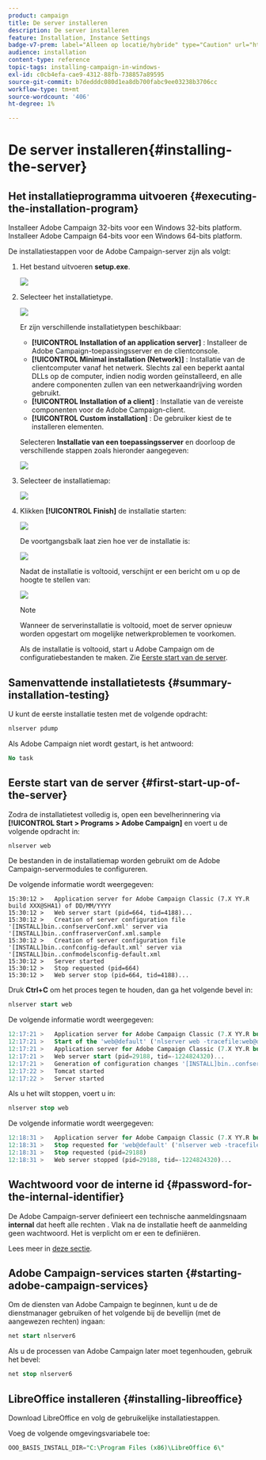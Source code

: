 ```yaml
---
product: campaign
title: De server installeren
description: De server installeren
feature: Installation, Instance Settings
badge-v7-prem: label="Alleen op locatie/hybride" type="Caution" url="https://experienceleague.adobe.com/docs/campaign-classic/using/installing-campaign-classic/architecture-and-hosting-models/hosting-models-lp/hosting-models.html?lang=nl" tooltip="Alleen van toepassing op on-premise en hybride implementaties"
audience: installation
content-type: reference
topic-tags: installing-campaign-in-windows-
exl-id: c0cb4efa-cae9-4312-88fb-738857a89595
source-git-commit: b7dedddc080d1ea8db700fabc9ee03238b3706cc
workflow-type: tm+mt
source-wordcount: '406'
ht-degree: 1%

---
```


# De server installeren{#installing-the-server}

## Het installatieprogramma uitvoeren {#executing-the-installation-program}

Installeer Adobe Campaign 32-bits voor een Windows 32-bits platform. Installeer Adobe Campaign 64-bits voor een Windows 64-bits platform.

De installatiestappen voor de Adobe Campaign-server zijn als volgt:

1. Het bestand uitvoeren **setup.exe**.

   ![](assets/s_ncs_install_installer_01.png)

1. Selecteer het installatietype.

   ![](assets/s_ncs_install_installer_01a.png)

   Er zijn verschillende installatietypen beschikbaar:

   * **[!UICONTROL Installation of an application server]** : Installeer de Adobe Campaign-toepassingsserver en de clientconsole.
   * **[!UICONTROL Minimal installation (Network)]** : Installatie van de clientcomputer vanaf het netwerk. Slechts zal een beperkt aantal DLLs op de computer, indien nodig worden geïnstalleerd, en alle andere componenten zullen van een netwerkaandrijving worden gebruikt.
   * **[!UICONTROL Installation of a client]** : Installatie van de vereiste componenten voor de Adobe Campaign-client.
   * **[!UICONTROL Custom installation]** : De gebruiker kiest de te installeren elementen.

   Selecteren **Installatie van een toepassingsserver** en doorloop de verschillende stappen zoals hieronder aangegeven:

   ![](assets/s_ncs_install_installer_02.png)

1. Selecteer de installatiemap:

   ![](assets/s_ncs_install_installer_03.png)

1. Klikken **[!UICONTROL Finish]** de installatie starten:

   ![](assets/s_ncs_install_installer_04.png)

   De voortgangsbalk laat zien hoe ver de installatie is:

   ![](assets/s_ncs_install_installer_05.png)

   Nadat de installatie is voltooid, verschijnt er een bericht om u op de hoogte te stellen van:

   ![](assets/s_ncs_install_installer_06.png)

   >[!NOTE]
   >
   >Wanneer de serverinstallatie is voltooid, moet de server opnieuw worden opgestart om mogelijke netwerkproblemen te voorkomen.

   Als de installatie is voltooid, start u Adobe Campaign om de configuratiebestanden te maken. Zie [Eerste start van de server](#first-start-up-of-the-server).

## Samenvattende installatietests {#summary-installation-testing}

U kunt de eerste installatie testen met de volgende opdracht:

```sql
nlserver pdump
```

Als Adobe Campaign niet wordt gestart, is het antwoord:

```sql
No task
```

## Eerste start van de server {#first-start-up-of-the-server}

Zodra de installatietest volledig is, open een bevelherinnering via **[!UICONTROL Start > Programs > Adobe Campaign]** en voert u de volgende opdracht in:

```sql
nlserver web
```

De bestanden in de installatiemap worden gebruikt om de Adobe Campaign-servermodules te configureren.

De volgende informatie wordt weergegeven:

```
15:30:12 >   Application server for Adobe Campaign Classic (7.X YY.R build XXX@SHA1) of DD/MM/YYYY
15:30:12 >   Web server start (pid=664, tid=4188)...
15:30:12 >   Creation of server configuration file '[INSTALL]bin..confserverConf.xml' server via '[INSTALL]bin..conffraserverConf.xml.sample
15:30:12 >   Creation of server configuration file '[INSTALL]bin..confconfig-default.xml' server via '[INSTALL]bin..confmodelsconfig-default.xml
15:30:12 >   Server started
15:30:12 >   Stop requested (pid=664)
15:30:12 >   Web server stop (pid=664, tid=4188)...
```

Druk **Ctrl+C** om het proces tegen te houden, dan ga het volgende bevel in:

```sql
nlserver start web
```

De volgende informatie wordt weergegeven:

```sql
12:17:21 >   Application server for Adobe Campaign Classic (7.X YY.R build XXX@SHA1) of DD/MM/YYYY
12:17:21 >   Start of the 'web@default' ('nlserver web -tracefile:web@default -instance:default -detach -tomcat -autorepair') task in a new process 
12:17:21 >   Application server for Adobe Campaign Classic (7.X YY.R build XXX@SHA1) of DD/MM/YYYY
12:17:21 >   Web server start (pid=29188, tid=-1224824320)...
12:17:21 >   Generation of configuration changes '[INSTALL]bin..confserverConf.xml.diff' between '[INSTALL]bin..confserverConf.xml' and '[INSTALL]bin..conffraserverConf.xml.sample'
12:17:22 >   Tomcat started
12:17:22 >   Server started
```

Als u het wilt stoppen, voert u in:

```sql
nlserver stop web
```

De volgende informatie wordt weergegeven:

```sql
12:18:31 >   Application server for Adobe Campaign Classic (7.X YY.R build XXX@SHA1) of DD/MM/YYYY
12:18:31 >   Stop requested for 'web@default' ('nlserver web -tracefile:web@default -instance:default -detach -tomcat -autorepair', pid=29188, tid=-1224824320)...
12:18:31 >   Stop requested (pid=29188)
12:18:31 >   Web server stopped (pid=29188, tid=-1224824320)...
```

## Wachtwoord voor de interne id {#password-for-the-internal-identifier}

De Adobe Campaign-server definieert een technische aanmeldingsnaam **internal** dat heeft alle rechten . Vlak na de installatie heeft de aanmelding geen wachtwoord. Het is verplicht om er een te definiëren.

Lees meer in [deze sectie](../../installation/using/configuring-campaign-server.md#internal-identifier).

## Adobe Campaign-services starten {#starting-adobe-campaign-services}

Om de diensten van Adobe Campaign te beginnen, kunt u de de dienstmanager gebruiken of het volgende bij de bevellijn (met de aangewezen rechten) ingaan:

```sql
net start nlserver6
```

Als u de processen van Adobe Campaign later moet tegenhouden, gebruik het bevel:

```sql
net stop nlserver6
```

## LibreOffice installeren {#installing-libreoffice}

Download LibreOffice en volg de gebruikelijke installatiestappen.

Voeg de volgende omgevingsvariabele toe:

```sql
OOO_BASIS_INSTALL_DIR="C:\Program Files (x86)\LibreOffice 6\"
```

